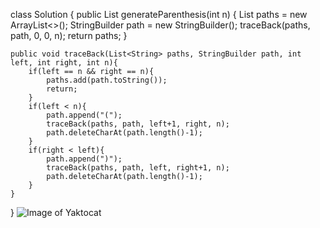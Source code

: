 class Solution {
    public List<String> generateParenthesis(int n) {
        List<String> paths = new ArrayList<>();
        StringBuilder path = new StringBuilder();
        traceBack(paths, path, 0, 0, n);
        return paths;
    }

    public void traceBack(List<String> paths, StringBuilder path, int left, int right, int n){
        if(left == n && right == n){
            paths.add(path.toString());
            return;
        }
        if(left < n){
            path.append("(");
            traceBack(paths, path, left+1, right, n);
            path.deleteCharAt(path.length()-1);
        }
        if(right < left){
            path.append(")");
            traceBack(paths, path, left, right+1, n);
            path.deleteCharAt(path.length()-1);
        }
    }
}
![Image of Yaktocat](https://octodex.github.com/images/yaktocat.png)
